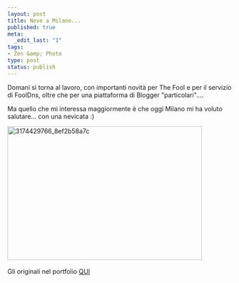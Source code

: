 ```yaml
--- 
layout: post
title: Neve a Milano...
published: true
meta: 
  _edit_last: "1"
tags: 
- Zen &amp; Photo
type: post
status: publish
---
```

Domani si torna al lavoro, con importanti novità per The Fool e per il servizio di FoolDns, oltre che per una piattaforma di Blogger "particolari"....  
  
Ma quello che mi interessa maggiormente è che oggi Milano mi ha voluto salutare... con una nevicata :)  
  
<img src="http://www.lastknight.com/download//2009/01/3174429766_8ef2b58a7c-436x300.jpg" alt="3174429766_8ef2b58a7c" title="3174429766_8ef2b58a7c" width="436" height="300" class="aligncenter size-medium wp-image-1336" />
<img src="http://farm2.static.flickr.com/1040/3173593661_b908c516be.jpg?v=0" alt="" />  
<img src="http://farm2.static.flickr.com/3126/3173592533_e61f069772.jpg?v=0" alt="" />  
<img src="http://farm2.static.flickr.com/3088/3173593089_4a0d89b710.jpg?v=0" alt="" />  
  
Gli originali nel portfolio [QUI](http://www.lastknight.com/photo/set.php?id=72157612194828155&title=LK+Places) 
